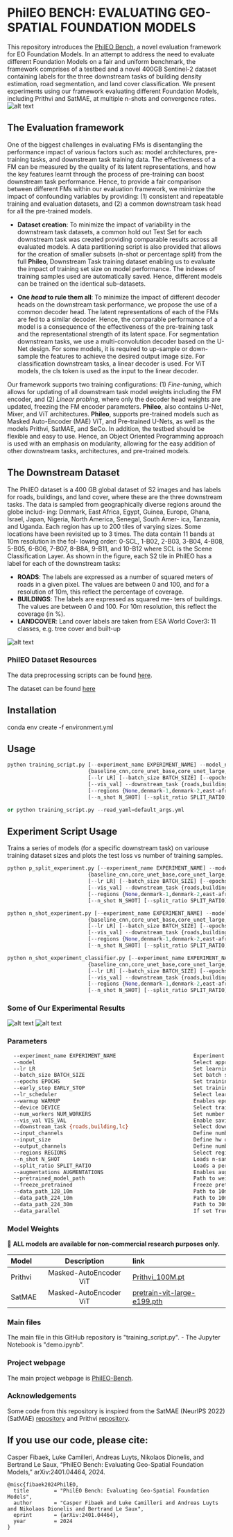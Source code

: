 # PhilEO BENCH: EVALUATING GEO-SPATIAL FOUNDATION MODELS
This repository introduces the [PhilEO Bench](https://arxiv.org/abs/2401.04464), a novel evaluation framework
for EO Foundation Models. In an attempt to address the need to evaluate different Foundation Models on a fair and uniform benchmark, the framework comprises of a
testbed and a novel 400GB Sentinel-2 dataset containing labels for the three downstream tasks of building density estimation,
road segmentation, and land cover classification. We present
experiments using our framework evaluating different Foundation Models, including Prithvi and SatMAE, at multiple n-shots and convergence rates.
![alt text](https://github.com/ESA-PhiLab/phileo-bench/blob/main/MainImageToUseFoundationModel.png?raw=true)

## The Evaluation framework
One of the biggest challenges in evaluating FMs is disentangling the performance impact of various factors such as: model architectures, pre-training tasks, and downstream task training data. The effectiveness of a FM can be measured by the quality of its latent representations, and how the key features learnt through the process of pre-training can boost downstream task performance. 
Hence, to provide a fair comparison between different FMs within our evaluation framework, we minimize the impact of confounding variables by providing: (1) consistent and repeatable training and evaluation datasets, and (2) a common downstream task head for all the pre-trained models.
    
- **Dataset creation**: To minimize the impact of variability in the downstream task datasets, a common hold out Test Set for each downstream task was created providing comparable results across all evaluated models. A data partitioning script is also provided that allows for the creation of smaller subsets (n-shot or percentage split) from the full **Phileo**, Downstream Task training dataset enabling us to evaluate the impact of training set size on model performance. The indexes of training samples used are automatically saved. Hence, different models can be trained on the identical sub-datasets.
   
- **One *head* to rule them all**: To minimize the impact of different decoder heads on the downstream task performance, we propose the use of a common decoder head. The latent representations of each of the FMs are fed to a similar decoder. Hence, the comparable performance of a model is a consequence of the effectiveness of the pre-training task and the representational strength of its latent space. For segmentation downstream tasks, we use a multi-convolution decoder based on the U-Net design. For some models, it is required to up-sample or down-sample the features to achieve the desired output image size. For classification downstream tasks, a linear decoder is used. For ViT models, the cls token is used as the input to the linear decoder.

Our framework supports two training configurations: (1) *Fine-tuning*, which allows for updating of all downstream task model weights including the FM encoder, and (2) *Linear probing*, where only the decoder head weights are updated, freezing the FM encoder parameters. **Phileo**, also contains U-Net, Mixer, and ViT architectures. **Phileo**, supports pre-trained models such as Masked Auto-Encoder (MAE) ViT, and Pre-trained U-Nets, as well as the models Prithvi, SatMAE, and SeCo. In addition, the testbed should be flexible and easy to use. Hence, an Object Oriented Programming approach is used with an emphasis on modularity, allowing for the easy addition of other downstream tasks, architectures, and pre-trained models.  

## The Downstream Dataset

The PhilEO dataset is a 400 GB global dataset of S2 images
and has labels for roads, buildings, and land cover, where
these are the three downstream tasks. The data is sampled
from geographically diverse regions around the globe includ-
ing: Denmark, East Africa, Egypt, Guinea, Europe, Ghana,
Israel, Japan, Nigeria, North America, Senegal, South Amer-
ica, Tanzania, and Uganda. Each region has up to 200 tiles
of varying sizes. Some locations have been revisited up to 3
times. The data contain 11 bands at 10m resolution in the fol-
lowing order: 0-SCL, 1-B02, 2-B03, 3-B04, 4-B08, 5-B05,
6-B06, 7-B07, 8-B8A, 9-B11, and 10-B12 where SCL is the
Scene Classification Layer. As shown in the figure, each S2 tile
in PhilEO has a label for each of the downstream tasks:

- **ROADS**: The labels are expressed as a number of
squared meters of roads in a given pixel. The values
are between 0 and 100, and for a resolution of 10m,
this reflect the percentage of coverage.
- **BUILDINGS**: The labels are expressed as squared me-
ters of buildings. The values are between 0 and 100.
For 10m resolution, this reflect the coverage (in %).
- **LANDCOVER**: Land cover labels are taken from ESA
World Cover3: 11 classes, e.g. tree cover and built-up

![alt text](https://github.com/ESA-PhiLab/phileo-bench/blob/main/Label_examples_merged.PNG?raw=true)

### PhilEO Dataset Resources
The data preprocessing scripts can be found [here](https://github.com/ESA-PhiLab/phileo-dataset).

The dataset can be found [here](https://huggingface.co/ESA-philab)

## Installation
conda env create -f environment.yml

## Usage

```python
python training_script.py [--experiment_name EXPERIMENT_NAME] --model_name
                          {baseline_cnn,core_unet_base,core_unet_large,core_unet_huge,mixer_base,mixer_large,mixer_huge,linear_vit_base,linear_vit_larger,linear_vit_huge,autoencoder_vit_base,autoencoder_vit_large,autoencoder_vit_huge}
                          [--lr LR] [--batch_size BATCH_SIZE] [--epochs EPOCHS] [--early_stop EARLY_STOP] [--lr_scheduler {None,reduce_on_plateau,cosine_annealing}] [--warmup] [--device DEVICE] [--num_workers NUM_WORKERS]
                          [--vis_val] --downstream_task {roads,building,lc} [--input_channels INPUT_CHANNELS] --input_size INPUT_SIZE --output_channels OUTPUT_CHANNELS
                          [--regions {None,denmark-1,denmark-2,east-africa,egypt-1,eq-guinea,europe,ghana-1,isreal-1,isreal-2,japan,nigeria,north-america,senegal,south-america,tanzania-1,tanzania-2,tanzania-3,tanzania-4,tanzania-5,uganda-1}]
                          [--n_shot N_SHOT] [--split_ratio SPLIT_RATIO] [--augmentations][--pretrained_model_path][--freeze_pretrained]

or python training_script.py --read_yaml=default_args.yml
```


## Experiment Script Usage
Trains a series of models (for a specific downstream task) on variouse training dataset sizes and plots the test loss vs number of training samples. 
```python
python p_split_experiment.py [--experiment_name EXPERIMENT_NAME] --model_name
                          {baseline_cnn,core_unet_base,core_unet_large,core_unet_huge,mixer_base,mixer_large,mixer_huge,linear_vit_base,linear_vit_larger,linear_vit_huge,autoencoder_vit_base,autoencoder_vit_large,autoencoder_vit_huge}
                          [--lr LR] [--batch_size BATCH_SIZE] [--epochs EPOCHS] [--early_stop EARLY_STOP] [--lr_scheduler {None,reduce_on_plateau,cosine_annealing}] [--warmup] [--device DEVICE] [--num_workers NUM_WORKERS]
                          [--vis_val] --downstream_task {roads,building,lc} [--input_channels INPUT_CHANNELS] --input_size INPUT_SIZE --output_channels OUTPUT_CHANNELS
                          [--regions {None,denmark-1,denmark-2,east-africa,egypt-1,eq-guinea,europe,ghana-1,isreal-1,isreal-2,japan,nigeria,north-america,senegal,south-america,tanzania-1,tanzania-2,tanzania-3,tanzania-4,tanzania-5,uganda-1}]
                          [--n_shot N_SHOT] [--split_ratio SPLIT_RATIO] [--augmentations][--pretrained_model_path][--freeze_pretrained]

python n_shot_experiment.py [--experiment_name EXPERIMENT_NAME] --model_name
                          {baseline_cnn,core_unet_base,core_unet_large,core_unet_huge,mixer_base,mixer_large,mixer_huge,linear_vit_base,linear_vit_larger,linear_vit_huge,autoencoder_vit_base,autoencoder_vit_large,autoencoder_vit_huge}
                          [--lr LR] [--batch_size BATCH_SIZE] [--epochs EPOCHS] [--early_stop EARLY_STOP] [--lr_scheduler {None,reduce_on_plateau,cosine_annealing}] [--warmup] [--device DEVICE] [--num_workers NUM_WORKERS]
                          [--vis_val] --downstream_task {roads,building,lc} [--input_channels INPUT_CHANNELS] --input_size INPUT_SIZE --output_channels OUTPUT_CHANNELS
                          [--regions {None,denmark-1,denmark-2,east-africa,egypt-1,eq-guinea,europe,ghana-1,isreal-1,isreal-2,japan,nigeria,north-america,senegal,south-america,tanzania-1,tanzania-2,tanzania-3,tanzania-4,tanzania-5,uganda-1}]
                          [--n_shot N_SHOT] [--split_ratio SPLIT_RATIO] [--augmentations][--pretrained_model_path][--freeze_pretrained]

python n_shot_experiment_classifier.py [--experiment_name EXPERIMENT_NAME] --model_name
                          {baseline_cnn,core_unet_base,core_unet_large,core_unet_huge,mixer_base,mixer_large,mixer_huge,linear_vit_base,linear_vit_larger,linear_vit_huge,autoencoder_vit_base,autoencoder_vit_large,autoencoder_vit_huge}
                          [--lr LR] [--batch_size BATCH_SIZE] [--epochs EPOCHS] [--early_stop EARLY_STOP] [--lr_scheduler {None,reduce_on_plateau,cosine_annealing}] [--warmup] [--device DEVICE] [--num_workers NUM_WORKERS]
                          [--vis_val] --downstream_task {roads,building,lc} [--input_channels INPUT_CHANNELS] --input_size INPUT_SIZE --output_channels OUTPUT_CHANNELS
                          [--regions {None,denmark-1,denmark-2,east-africa,egypt-1,eq-guinea,europe,ghana-1,isreal-1,isreal-2,japan,nigeria,north-america,senegal,south-america,tanzania-1,tanzania-2,tanzania-3,tanzania-4,tanzania-5,uganda-1}]
                          [--n_shot N_SHOT] [--split_ratio SPLIT_RATIO] [--augmentations][--pretrained_model_path][--freeze_pretrained]
```
### Some of Our Experimental Results

![alt text](https://github.com/ESA-PhiLab/phileo-bench/blob/main/test_mse_building.png?raw=true)
![alt text](https://github.com/ESA-PhiLab/phileo-bench/blob/main/test_acc_lc.png?raw=true)

### Parameters
```bash
  --experiment_name EXPERIMENT_NAME                         Experiment folder name
  --model                                                   Select appropriate model 
  --lr LR                                                   Set learning rate
  --batch_size BATCH_SIZE                                   Set batch size
  --epochs EPOCHS                                           Set training epochs
  --early_stop EARLY_STOP                                   Set training loop patience for early stopping
  --lr_scheduler                                            Select learning rate scheduler
  --warmup WARMUP                                           Enables epoch linear warmup 
  --device DEVICE                                           Select training device
  --num_workers NUM_WORKERS                                 Set number of workers
  --vis_val VIS_VAL                                         Enable saving of intermediate visualization plots
  --downstream_task {roads,building,lc}                     Select downstream task
  --input_channels                                          Define number of input channels
  --input_size                                              Define hw of input array
  --output_channels                                         Define number of input channels
  --regions REGIONS                                         Select regions to be included if None all regions will be included
  --n_shot N_SHOT                                           Loads n-samples of the training data from specified geographic regions
  --split_ratio SPLIT_RATIO                                 Loads a percentage of the training data from specified geographic regions
  --augmentations AUGMENTATIONS                             Enables augmentations
  --pretrained_model_path                                   Path to weights of pretrained model
  --freeze_pretrained                                       Freeze pretrained weights and only train decoder/head
  --data_path_128_10m                                       Path to 10m resolution 128x128 patches
  --data_path_224_10m                                       Path to 10m resolution 224x224 patches
  --data_path_224_30m                                       Path to 30m resolution 224x224 patches
  --data_parallel                                           If set True pytorch model will be wrapped in nn.data_parallel a trained on multiple gpus 
```

### Model Weights
:bell:   **ALL models are available for non-commercial research purposes only.**

| Model        | Description | link          |
| :---         |    :----:   | :---          |
| Prithvi      | Masked-AutoEncoder ViT      |[Prithvi_100M.pt](https://huggingface.co/ibm-nasa-geospatial/Prithvi-100M/blob/main/Prithvi_100M.pt)   |
| SatMAE       | Masked-AutoEncoder ViT      |[pretrain-vit-large-e199.pth](https://zenodo.org/records/7338613)      |

### Main files

The main file in this GitHub repository is "training_script.py". - The Jupyter Notebook is "demo.ipynb".

### Project webpage

The main project webpage is [PhilEO-Bench](http://phileo-bench.github.io/).

### Acknowledgements
Some code from this repository is inspired from the SatMAE (NeurIPS 2022) (SatMAE) [repository](https://github.com/sustainlab-group/SatMAE) and Prithvi [repository](https://github.com/NASA-IMPACT/hls-foundation-os).

## If you use our code, please cite:

Casper Fibaek, Luke Camilleri, Andreas Luyts, Nikolaos Dionelis, and Bertrand Le Saux, “PhilEO Bench: Evaluating Geo-Spatial Foundation Models,” arXiv:2401.04464, 2024.

```
@misc{fibaek2024PhilEO,
  title        = "PhilEO Bench: Evaluating Geo-Spatial Foundation Models",
  author       = "Casper Fibaek and Luke Camilleri and Andreas Luyts and Nikolaos Dionelis and Bertrand Le Saux",
  eprint       = {arXiv:2401.04464},
  year         = 2024
}
```
